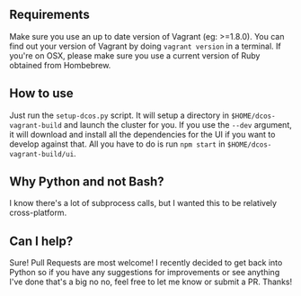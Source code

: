 ## Requirements
Make sure you use an up to date version of Vagrant (eg: >=1.8.0). You can find
out your version of Vagrant by doing `vagrant version` in a terminal. If you're
on OSX, please make sure you use a current version of Ruby obtained from
Hombebrew.

## How to use
Just run the `setup-dcos.py` script. It will setup a directory in `$HOME/dcos-vagrant-build` and launch the cluster for you.
If you use the `--dev` argument, it will download and install all the dependencies for the UI if you want to develop against that.
All you have to do is run `npm start` in `$HOME/dcos-vagrant-build/ui`.

## Why Python and not Bash?
I know there's a lot of subprocess calls, but I wanted this to be relatively cross-platform.

## Can I help?
Sure! Pull Requests are most welcome! I recently decided to get back into
Python so if you have any suggestions for improvements or see anything I've
done that's a big no no, feel free to let me know or submit a PR. Thanks!
